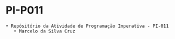 # PI-P011
    • Repósitório da Atividade de Programação Imperativa - PI-011
       • Marcelo da Silva Cruz
